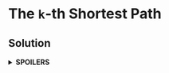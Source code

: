 # The `k`-th Shortest Path
## Solution
<details>
<summary><b>SPOILERS</b></summary>

Use Dijkstra algorithm with saving `k` smallest time sums for every vertex. If more than `k` elements are in a vertex, pop big ones to make a priority queue to have just `k` elements. After all process, simply check the `k`-th element from all vertices.

### Note
* The problem requires to find "the k-th shortest path for City 1 → City X". You should not assume the first input will be always `-1`! Here's a counter-example for that where a path loops the City 1. (City 1 → City 1) Assume that a loop for the City 1 takes the time 3, and it is the only path in the example. In this case, the `5`-th shortest path from the City 1 to the City 1 takes the time `12`. It is not `-1` at all! The 1st path takes `0`. Since Mr. Kim always starts from the City 1, it means he can always reach to the City 1. We can find the `k`-th shortest path by repeating to add the time taken on the loop to 0, which is `3` in the example.

  | k | time |
  | -- | -- |
  | 1 | 0 |
  | 2 | 3 |
  | 3 | 6 |
  | 4 | 9 |
  | 5 | 12 |


</details>
